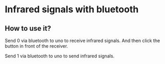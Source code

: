 # Infrared signals with bluetooth

## How to use it?
Send 0 via bluetooth to uno to receive infrared signals. And then click the button in front of the receiver.

Send 1 via bluetooth to uno to send infrared signals.
